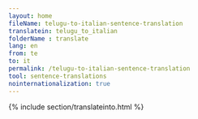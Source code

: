 ```yaml
---
layout: home
fileName: telugu-to-italian-sentence-translation
translatein: telugu_to_italian
folderName : translate
lang: en
from: te
to: it
permalink: /telugu-to-italian-sentence-translation
tool: sentence-translations
nointernationalization: true
---
```

{% include section/translateinto.html %}
